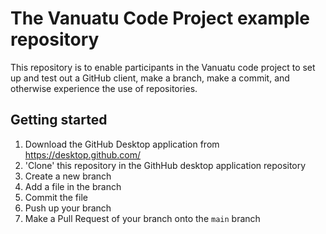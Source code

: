 # The Vanuatu Code Project example repository

This repository is to enable participants in the Vanuatu code project to set up and test out a GitHub client, make a branch, make a commit, and otherwise experience the use of repositories.

## Getting started

1. Download the GitHub Desktop application from https://desktop.github.com/ 
1. 'Clone' this repository in the GithHub desktop application repository
1. Create a new branch
1. Add a file in the branch
1. Commit the file
1. Push up your branch
1. Make a Pull Request of your branch onto the `main` branch
